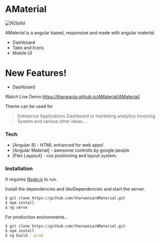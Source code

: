 # AMaterial

![N|Solid](https://avatars-05.gitter.im/group/iv/8/57542ca8c43b8c60197754f5?s=48)

AMaterial is a angular based, responsive and made with angular material.

  - Dashboard
  - Tabs and Icons
  - Mobile UI

# New Features!

  - Dashboard


Watch Live Demo https://tharwania.github.io/AMaterial/AMaterial/

Theme can be used for 

> Entreprice Applications
> Dashboard or marketing analytics
> Invoicing System
> and various other ideas....


### Tech

* [Angular 8] - HTML enhanced for web apps!
* [Angular Material] - awesome controlls by google people
* [Flex Laypout] - css positioning and layout system.


### Installation

It requires [Node.js](https://nodejs.org/)  to run.

Install the dependencies and devDependencies and start the server.

```sh
$ git clone https://github.com/tharwania/AMaterial.git
$ npm install
$ ng serve
```

For production environments...

```sh
$ git clone https://github.com/tharwania/AMaterial.git
$ npm install
$ ng build --prod
```



